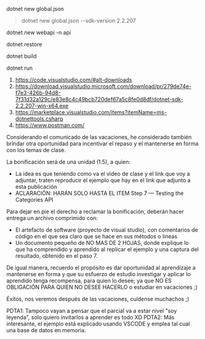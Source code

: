 dotnet new global.json
> dotnet new global.json --sdk-version 2.2.207

dotnet new webapi -n api

dotnet restore

dotnet build 

dotnet run 

1. https://code.visualstudio.com/#alt-downloads
2. https://download.visualstudio.microsoft.com/download/pr/279de74e-f7e3-426b-94d8-7f31d32a129c/e83e8c4c49bcb720def67a5c8fe0d8df/dotnet-sdk-2.2.207-win-x64.exe
3. https://marketplace.visualstudio.com/items?itemName=ms-dotnettools.csharp
4. https://www.postman.com/


Considerando el comunicado de las vacaciones, he considerado también brindar otra oportunidad para incentivar el repaso y el mantenerse en forma con los temas de clase.

La bonificación será de una unidad (1.5), a quien:

* La idea es que teniendo como va el video de clase y el link que voy a adjuntar, traten reproducir el ejemplo que hay en el link que adjunto a esta publicación
* ACLARACIÓN:
HARÁN SOLO HASTA EL ITEM Step 7 — Testing the Categories API

Para dejar en pie el derecho a reclamar la bonificación, deberán hacer entrega un archivo comprimido con:
* El artefacto de software (proyecto de visual studio), con comentarios de código en el que sea claro que se hace en sus métodos o lineas
* Un documento pequeño de NO MAS DE 2 HOJAS, donde explique lo que ha comprendido y aprendido al replicar el ejemplo y una captura del resultado, obtenido en el paso 7.

De igual manera, recuerdo el propósito es dar oportunidad al aprendizaje a mantenerse en forma y que su esfuerzo de estudio investigar y aplicar lo aprendido tenga recompensa, para quien lo desee; ya que NO ES OBLIGACIÓN PARA QUIEN NO DESEE HACERLO o estudiar en vacaciones ;)

Éxitos, nos veremos después de las vacaciones, cuídense muchachos ;)

PDTA1: Tampoco vayan a pensar que el parcial va a estar nivel "soy leyenda", solo quiero invitarlos a aprender es todo XD
PDTA2: Más interesante, el ejemplo está explicado usando VSCODE y emplea tal cual una base de datos en memoria.


